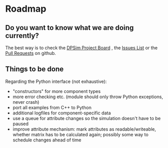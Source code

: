 # Roadmap

## Do you want to know what we are doing currently? 

The best way is to check the [DPSim Project Board](https://github.com/orgs/sogno-platform/projects/1/views/4) , the [Issues List](https://github.com/sogno-platform/dpsim/issues) or the [Pull Requests](https://github.com/sogno-platform/dpsim/pulls) on github.

## Things to be done 

Regarding the Python interface (not exhaustive):

* "constructors" for more component types
* more error checking etc. (module should only throw Python exceptions, never crash)
* port all examples from C++ to Python
* additional logfiles for component-specific data
* use a queue for attribute changes so the simulation doesn't have to be paused
* improve attribute mechanism: mark attributes as readable/writeable, whether
  matrix has to be calculated again; possibly some way to schedule changes
  ahead of time
